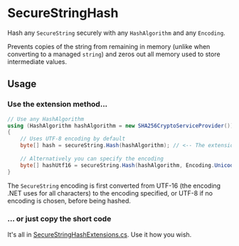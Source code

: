 # SecureStringHash

Hash any `SecureString` securely with any `HashAlgorithm` and any `Encoding`.

Prevents copies of the string from remaining in memory (unlike when converting to a managed `string`) and zeros out all memory used to store intermediate values.

## Usage

### Use the extension method...

```c#
// Use any HashAlgorithm
using (HashAlgorithm hashAlgorithm = new SHA256CryptoServiceProvider())
{
    // Uses UTF-8 encoding by default
    byte[] hash = secureString.Hash(hashAlgorithm); // <-- The extension method being used
    
    // Alternatively you can specify the encoding
    byte[] hashUtf16 = secureString.Hash(hashAlgorithm, Encoding.Unicode);
}
```

The `SecureString` encoding is first converted from UTF-16 (the encoding .NET uses for all characters) to the encoding specified, or UTF-8 if no encoding is chosen, before being hashed.

### ... or just copy the short code
It's all in [SecureStringHashExtensions.cs](SecureStringHash/SecureStringHashExtensions.cs). Use it how you wish.
